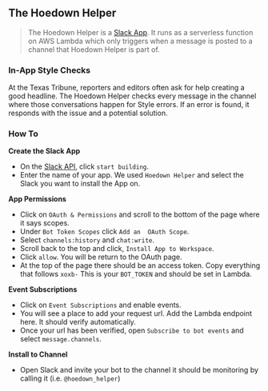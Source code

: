 The Hoedown Helper 
------------
> The Hoedown Helper is a [Slack App](https://api.slack.com/). It runs as a serverless function on AWS Lambda which only triggers when a message is posted to a channel that Hoedown Helper is part of.

### In-App Style Checks
At the Texas Tribune, reporters and editors often ask for help creating a good headline. The Hoedown Helper checks every message in the channel where those conversations happen for Style errors. If an error is found, it responds with the issue and a potential solution. 

### How To

**Create the Slack App**
- On the [Slack API](https://api.slack.com/), click `start building`. 
- Enter the name of your app. We used `Hoedown Helper` and select the Slack you want to install the App on.  

**App Permissions**
- Click on `OAuth & Permissions` and scroll to the bottom of the page where it says scopes. 
- Under `Bot Token Scopes` click `Add an  OAuth Scope`. 
- Select `channels:history` and `chat:write`. 
- Scroll back to the top and click, `Install App to Workspace`. 
- Click `allow`. You will be return to the OAuth page. 
- At the top of the page there should be an access token. Copy everything that follows `xoxb-` This is your `BOT_TOKEN` and should be set in Lambda. 

**Event Subscriptions**
- Click on `Event Subscriptions` and enable events. 
- You will see a place to add your request url. Add the Lambda endpoint here. It should verify automatically. 
- Once your url has been verified, open `Subscribe to bot events` and select `message.channels`.

**Install to Channel**
- Open Slack and invite your bot to the channel it should be monitoring by calling it (i.e. `@hoedown_helper`)